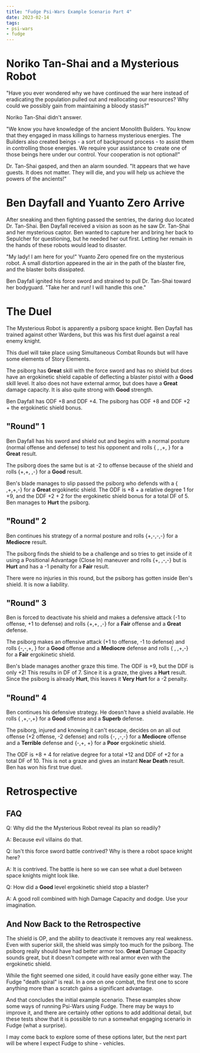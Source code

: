 ```yaml
---
title: "Fudge Psi-Wars Example Scenario Part 4"
date: 2023-02-14
tags:
- psi-wars
- fudge
---
```


# Noriko Tan-Shai and a Mysterious Robot
"Have you ever wondered why we have continued the war here instead of eradicating the population pulled out and reallocating our resources? Why could we possibly gain from maintaining a bloody stasis?"

Noriko Tan-Shai didn't answer.

"We know you have knowledge of the ancient Monolith Builders. You know that they engaged in mass killings to harness mysterious energies. The Builders also created beings - a sort of background process - to assist them in controlling those energies. We require your assistance to create one of those beings here under our control. Your cooperation is not optional!"

Dr. Tan-Shai gasped, and then an alarm sounded.
"It appears that we have guests. It does not matter. They will die, and you will help us achieve the powers of the ancients!"

# Ben Dayfall and Yuanto Zero Arrive
After sneaking and then fighting passed the sentries, the daring duo located Dr. Tan-Shai. Ben Dayfall received a vision as soon as he saw Dr. Tan-Shai and her mysterious captor. Ben wanted to capture her and bring her back to Sepulcher for questioning, but he needed her out first. Letting her remain in the hands of these robots would lead to disaster. 

"My lady! I am here for you!" Yuanto Zero opened fire on the mysterious robot. A small distortion appeared in the air in the path of the blaster fire, and the blaster bolts dissipated.

Ben Dayfall ignited his force sword and strained to pull Dr. Tan-Shai toward her bodyguard. "Take her and run! I will handle this one."

# The Duel
The Mysterious Robot is apparently a psiborg space knight. Ben Dayfall has trained against other Wardens, but this was his first duel against a real enemy knight.

This duel will take place using Simultaneous Combat Rounds but will have some elements of Story Elements.

The psiborg has **Great** skill with the force sword and has no shield but does have an ergokinetic shield capable of deflecting a blaster pistol with a **Good** skill level. It also does not have external armor, but does have a **Great** damage capacity. It is also quite strong with **Good** strength.

Ben Dayfall has ODF +8 and DDF +4.
The psiborg has ODF +8 and DDF +2 + the ergokinetic shield bonus.

## "Round" 1
Ben Dayfall has his sword and shield out and begins with a normal posture (normal offense and defense) to test his opponent and rolls { , ,+, } for a **Great** result.

The psiborg does the same but is at -2 to offense because of the shield and rolls {+,+, ,-} for a **Good** result.

Ben's blade manages to slip passed the psiborg who defends with a { ,+,+,-} for a **Great** ergokinetic shield. The ODF is +8 + a relative degree 1 for +9, and the DDF +2 + 2 for the ergokinetic shield bonus for a total DF of 5. Ben manages to **Hurt** the psiborg.

## "Round" 2
Ben continues his strategy of a normal posture and rolls {+,-,-,-} for a **Mediocre** result.

The psiborg finds the shield to be a challenge and so tries to get inside of it using a Positional Advantage (Close In) maneuver and rolls {+, ,-,-} but is **Hurt** and has a -1 penalty for a **Fair** result.

There were no injuries in this round, but the psiborg has gotten inside Ben's shield. It is now a liability.

## "Round" 3
Ben is forced to deactivate his shield and makes a defensive attack (-1 to offense, +1 to defense) and rolls {+,+, ,-} for a **Fair** offense and a **Great** defense.

The psiborg makes an offensive attack (+1 to offense, -1 to defense) and rolls {-,-,+, } for a **Good** offense and a **Mediocre** defense and rolls { , ,+,-} for a **Fair** ergokinetic shield.

Ben's blade manages another graze this time. The ODF is +9, but the DDF is only +2! This results in DF of 7. Since it is a graze, the gives a **Hurt** result. Since the psiborg is already **Hurt**, this leaves it **Very Hurt** for a -2 penalty.

## "Round" 4
Ben continues his defensive strategy. He doesn't have a shield available. He rolls { ,+,-,+} for a **Good** offense and a **Superb** defense.

The psiborg, injured and knowing it can't escape, decides on an all out offense (+2 offense, -2 defense) and rolls {-, ,-,-} for a **Mediocre** offense and a **Terrible** defense and {-,+, +} for a **Poor** ergokinetic shield.

The ODF is +8 + 4 for relative degree for a total +12 and DDF of +2 for a total DF of 10. This is not a graze and gives an instant **Near Death** result. Ben has won his first true duel.

# Retrospective
## FAQ
Q: Why did the the Mysterious Robot reveal its plan so readily?

A: Because evil villains do that.

Q: Isn't this force sword battle contrived? Why is there a robot space knight here?

A: It is contrived. The battle is here so we can see what a duel between space knights might look like.

Q: How did a **Good** level ergokinetic shield stop a blaster?

A: A good roll combined with high Damage Capacity and dodge. Use your imagination.

## And Now Back to the Retrospective
The shield is OP, and the ability to deactivate it removes any real weakness. Even with superior skill, the shield was simply too much for the psiborg. The psiborg really should have had better armor too. **Great** Damage Capacity sounds great, but it doesn't compete with real armor even with the ergokinetic shield.

While the fight seemed one sided, it could have easily gone either way. The Fudge "death spiral" is real. In a one on one combat, the first one to score anything more than a scratch gains a significant advantage.

And that concludes the initial example scenario. These examples show some ways of running Psi-Wars using Fudge. There may be ways to improve it, and there are certainly other options to add additional detail, but these tests show that it is possible to run a somewhat engaging scenario in Fudge (what a surprise).

I may come back to explore some of these options later, but the next part will be where I expect Fudge to shine - vehicles.
